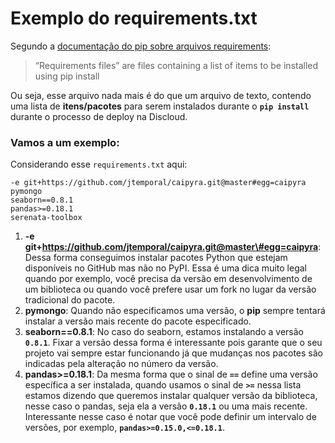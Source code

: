 # Exemplo do requirements.txt

 Segundo a [documentação do pip sobre arquivos requirements](https://pip.pypa.io/en/stable/user_guide/#requirements-files):

> “Requirements files” are files containing a list of items to be installed using pip install

 Ou seja, esse arquivo nada mais é do que um arquivo de texto, contendo uma lista de **itens/pacotes** para serem instalados durante o **`pip install`** durante o processo de deploy na Discloud.

### Vamos a um exemplo: <a id="vamos-a-um-exemplo"></a>

 Considerando esse `requirements.txt` aqui:

```text
-e git+https://github.com/jtemporal/caipyra.git@master#egg=caipyra
pymongo
seaborn==0.8.1
pandas>=0.18.1
serenata-toolbox
```

1.  **-e git+https://github.com/jtemporal/caipyra.git@master\#egg=caipyra**: Dessa forma conseguimos instalar pacotes Python que estejam disponíveis no GitHub mas não no PyPI. Essa é uma dica muito legal quando por exemplo, você precisa da versão em desenvolvimento de um biblioteca ou quando você prefere usar um fork no lugar da versão tradicional do pacote. 
2. **pymongo**: Quando não especificamos uma versão, o **pip** sempre tentará instalar a versão mais recente do pacote especificado. 
3. **seaborn==0.8.1**: No caso do seaborn, estamos instalando a versão **`0.8.1`**. Fixar a versão dessa forma é interessante pois garante que o seu projeto vai sempre estar funcionando já que mudanças nos pacotes são indicadas pela alteração no número da versão. 
4.  **pandas&gt;=0.18.1**: Da mesma forma que o sinal de **`==`** define uma versão específica a ser instalada, quando usamos o sinal de **`>=`** nessa lista estamos dizendo que queremos instalar qualquer versão da biblioteca, nesse caso o pandas, seja ela a versão **`0.18.1`** ou uma mais recente. Interessante nesse caso é notar que você pode definir um intervalo de versões, por exemplo, **`pandas>=0.15.0,<=0.18.1`**.


